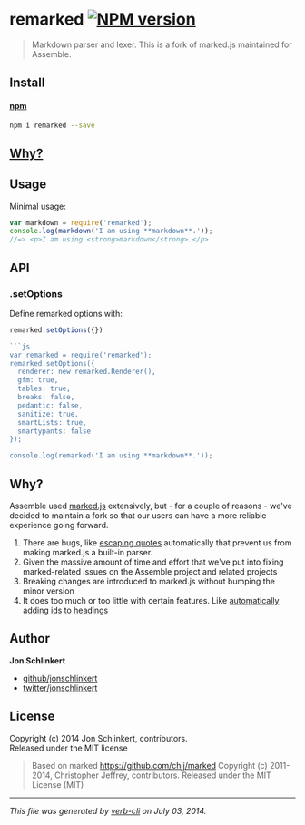 # remarked [![NPM version](https://badge.fury.io/js/remarked.png)](http://badge.fury.io/js/remarked)

> Markdown parser and lexer. This is a fork of marked.js maintained for Assemble.

## Install

#### [npm](npmjs.org)

```bash
npm i remarked --save
```


## [Why?](#why-)

## Usage

Minimal usage:

```js
var markdown = require('remarked');
console.log(markdown('I am using **markdown**.'));
//=> <p>I am using <strong>markdown</strong>.</p>
```

## API

### .setOptions

Define remarked options with:

```js
remarked.setOptions({})

```js
var remarked = require('remarked');
remarked.setOptions({
  renderer: new remarked.Renderer(),
  gfm: true,
  tables: true,
  breaks: false,
  pedantic: false,
  sanitize: true,
  smartLists: true,
  smartypants: false
});

console.log(remarked('I am using **markdown**.'));
```

## Why?

Assemble used [marked.js](https://github.com/chjj/marked) extensively, but - for a couple of reasons - we've decided to maintain a fork so that our users can have a more reliable experience going forward.

1. There are bugs, like [escaping quotes](https://github.com/chjj/marked/issues/269#issuecomment-47995414) automatically that prevent us from making marked.js a built-in parser.
1. Given the massive amount of time and effort that we've put into fixing marked-related issues on the Assemble project and related projects
1. Breaking changes are introduced to marked.js without bumping the minor version
1. It does too much or too little with certain features. Like [automatically adding ids to headings](https://github.com/chjj/marked/pull/181)


## Author


**Jon Schlinkert**
 
+ [github/jonschlinkert](https://github.com/jonschlinkert)
+ [twitter/jonschlinkert](http://twitter.com/jonschlinkert) 

## License

Copyright (c) 2014 Jon Schlinkert, contributors.  
Released under the MIT license

> Based on marked <https://github.com/chjj/marked>
> Copyright (c) 2011-2014, Christopher Jeffrey, contributors.
> Released under the MIT License (MIT)

***

_This file was generated by [verb-cli](https://github.com/assemble/verb-cli) on July 03, 2014._